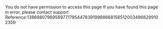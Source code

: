 You do not have permission to access this page If you have found this page in error, please contact support Reference:13869807969569771795447839199886681565120034968299102359